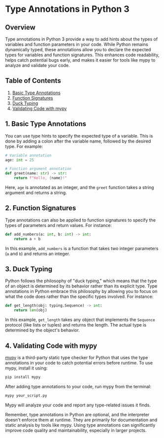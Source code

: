 # Type Annotations in Python 3

## Overview

Type annotations in Python 3 provide a way to add hints about the types of variables and function parameters in your code. While Python remains dynamically typed, these annotations allow you to declare the expected types for variables and function signatures. This enhances code readability, helps catch potential bugs early, and makes it easier for tools like mypy to analyze and validate your code.

## Table of Contents

1. [Basic Type Annotations](#basic-type-annotations)
2. [Function Signatures](#function-signatures)
3. [Duck Typing](#duck-typing)
4. [Validating Code with mypy](#validating-code-with-mypy)

## 1. Basic Type Annotations <a name="basic-type-annotations"></a>

You can use type hints to specify the expected type of a variable. This is done by adding a colon after the variable name, followed by the desired type. For example:

```python
# Variable annotation
age: int = 25

# Function argument annotation
def greet(name: str) -> str:
    return f"Hello, {name}!"
```

Here, `age` is annotated as an integer, and the `greet` function takes a string argument and returns a string.

## 2. Function Signatures <a name="function-signatures"></a>

Type annotations can also be applied to function signatures to specify the types of parameters and return values. For instance:

```python
def add_numbers(a: int, b: int) -> int:
    return a + b
```

In this example, `add_numbers` is a function that takes two integer parameters (`a` and `b`) and returns an integer.

## 3. Duck Typing <a name="duck-typing"></a>

Python follows the philosophy of "duck typing," which means that the type of an object is determined by its behavior rather than its explicit type. Type annotations in Python embrace this philosophy by allowing you to focus on what the code does rather than the specific types involved. For instance:

```python
def get_length(obj: typing.Sequence) -> int:
    return len(obj)
```

In this example, `get_length` takes any object that implements the `Sequence` protocol (like lists or tuples) and returns the length. The actual type is determined by the object's behavior.

## 4. Validating Code with mypy <a name="validating-code-with-mypy"></a>

[mypy](http://mypy-lang.org/) is a third-party static type checker for Python that uses the type annotations in your code to catch potential errors before runtime. To use mypy, install it using:

```bash
pip install mypy
```

After adding type annotations to your code, run mypy from the terminal:

```bash
mypy your_script.py
```

Mypy will analyze your code and report any type-related issues it finds.

Remember, type annotations in Python are optional, and the interpreter doesn't enforce them at runtime. They are primarily for documentation and static analysis by tools like mypy. Using type annotations can significantly improve code quality and maintainability, especially in larger projects.
